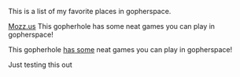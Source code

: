 This is a list of my favorite places in gopherspace.

[Mozz.us](mozz.us)
This gopherhole has some neat games you can play in gopherspace!

This gopherhole [has some](example.org) neat games you can play in gopherspace!

Just testing
this
out

